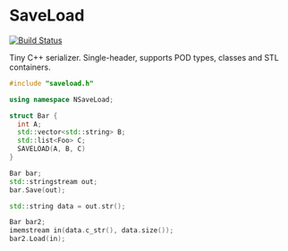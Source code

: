 # SaveLoad
[![Build Status][travis-image]][travis]

[travis-image]: https://travis-ci.org/bakwc/SaveLoad.svg?branch=master
[travis]: https://travis-ci.org/bakwc/SaveLoad

Tiny C++ serializer. Single-header, supports POD types, classes and STL containers.
```cpp
#include "saveload.h"

using namespace NSaveLoad;

struct Bar {
  int A;
  std::vector<std::string> B;
  std::list<Foo> C;
  SAVELOAD(A, B, C)
}

Bar bar;
std::stringstream out;
bar.Save(out);

std::string data = out.str();

Bar bar2;
imemstream in(data.c_str(), data.size());
bar2.Load(in);

```
